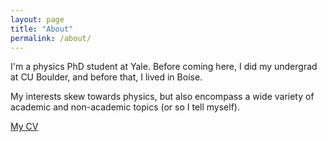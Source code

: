 ```yaml
---
layout: page
title: "About"
permalink: /about/
---
```


I'm a physics PhD student at Yale. Before coming here, I did my undergrad at CU Boulder, and before
that, I lived in Boise.

My interests skew towards physics, but also encompass a wide variety of academic and non-academic
topics (or so I tell myself).

[My CV](/uploads/mitchell-cv.pdf)

